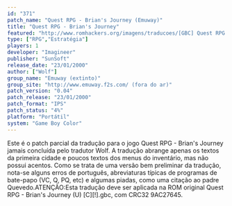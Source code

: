 ```yaml
---
id: "371"
patch_name: "Quest RPG - Brian's Journey (Emuway)"
title: "Quest RPG - Brian's Journey"
featured: "http://www.romhackers.org/imagens/traducoes/[GBC] Quest RPG - Brian's Journey - Emuway - 1.png"
type: ["RPG","Estratégia"]
players: 1
developer: "Imagineer"
publisher: "SunSoft"
release_date: "23/01/2000"
author: ["Wolf"]
group_name: "Emuway (extinto)"
group_site: "http://www.emuway.f2s.com/ (fora do ar)"
patch_version: "0.04"
patch_release: "23/01/2000"
patch_format: "IPS"
patch_status: "4%"
platform: "Portátil"
system: "Game Boy Color"
---
```


Este é o patch parcial da tradução para o jogo Quest RPG - Brian's Journey jamais concluída pelo tradutor Wolf. A tradução abrange apenas os textos da primeira cidade e poucos textos dos menus do inventário, mas não possui acentos. Como se trata de uma versão bem preliminar da tradução, nota-se alguns erros de português, abreviaturas típicas de programas de bate-papo (VC, Q, PQ, etc) e algumas piadas, como uma citação ao padre Quevedo.ATENÇÃO:Esta tradução deve ser aplicada na ROM original Quest RPG - Brian's Journey (U) [C][!].gbc, com CRC32 9AC27645.
